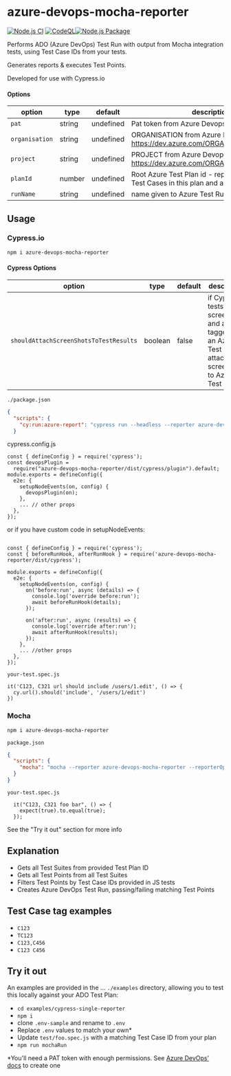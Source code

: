 # azure-devops-mocha-reporter

[![Node.js CI](https://github.com/talkthinkdo/azure-devops-mocha-reporter/actions/workflows/node.js.yml/badge.svg)](https://github.com/talkthinkdo/azure-devops-mocha-reporter/actions/workflows/node.js.yml) [![CodeQL](https://github.com/talkthinkdo/azure-devops-mocha-reporter/actions/workflows/codeql.yml/badge.svg)](https://github.com/talkthinkdo/azure-devops-mocha-reporter/actions/workflows/codeql.yml)[![Node.js Package](https://github.com/talkthinkdo/azure-devops-mocha-reporter/actions/workflows/npm-publish.yml/badge.svg)](https://github.com/talkthinkdo/azure-devops-mocha-reporter/actions/workflows/npm-publish.yml)

Performs ADO (Azure DevOps) Test Run with output from Mocha integration tests, using Test Case IDs from your tests.

Generates reports & executes Test Points.

Developed for use with Cypress.io

#### Options
| option | type | default | description |
| --- | --- | --- | --- |
| `pat` | string | undefined | Pat token from Azure Devops* | 
| `organisation` | string | undefined | ORGANISATION from Azure Devops url: https://dev.azure.com/ORGANISATION/PROJECT | 
| `project` | string | undefined | PROJECT from Azure Devops url: https://dev.azure.com/ORGANISATION/PROJECT | 
| `planId` | number | undefined | Root Azure Test Plan id - reporter will find any Test Cases in this plan and all nested Test Suites | 
| `runName` | string | undefined | name given to Azure Test Run | 

## Usage

### Cypress.io

```bash
npm i azure-devops-mocha-reporter
```

#### Cypress Options
| option | type | default | description |
| --- | --- | --- | --- |
| `shouldAttachScreenShotsToTestResults` | boolean | false | if Cypress tests create screenshots and are tagged with an Azure Test Case, attaches screenshot to Azure Test Result |

`./package.json`
```JSON
{
  "scripts": {
    "cy:run:azure-report": "cypress run --headless --reporter azure-devops-mocha-reporter --reporterOptions pat={pat},organisation={organisation},project={project},planId={planId},runName={runName},shouldAttachScreenShotsToTestResults={shouldAttachScreenShotsToTestResults} --config defaultCommandTimeout=10000"
  }
```

cypress.config.js
```JS
const { defineConfig } = require('cypress');
const devopsPlugin =
  require("azure-devops-mocha-reporter/dist/cypress/plugin").default;
module.exports = defineConfig({
  e2e: {
    setupNodeEvents(on, config) {
      devopsPlugin(on);
    },
    ... // other props
  },
});
```

or if you have custom code in setupNodeEvents:
```JS

const { defineConfig } = require('cypress');
const { beforeRunHook, afterRunHook } = require('azure-devops-mocha-reporter/dist/cypress');

module.exports = defineConfig({
  e2e: {
    setupNodeEvents(on, config) {
      on('before:run', async (details) => {
        console.log('override before:run');
        await beforeRunHook(details);
      });

      on('after:run', async (results) => {
        console.log('override after:run');
        await afterRunHook(results);
      });
    },
    ... //other props
  },
});
```

`your-test.spec.js`
```JS
it('C123, C321 url should include /users/1.edit', () => {
  cy.url().should('include', '/users/1/edit')
})
```

### Mocha
```bash
npm i azure-devops-mocha-reporter
```

`package.json`
```JSON
{
  "scripts": {
    "mocha": "mocha --reporter azure-devops-mocha-reporter --reporterOptions 'pat={pat},organisation={organisation},project={project},planId={planId},runName={runName}'"
  }
}
```
`your-test.spec.js`
```JS
  it("C123, C321 foo bar", () => {
    expect(true).to.equal(true);
  });
```
See the "Try it out" section for more info

## Explanation

- Gets all Test Suites from provided Test Plan ID 
- Gets all Test Points from all Test Suites
- Filters Test Points by Test Case IDs provided in JS tests
- Creates Azure DevOps Test Run, passing/failing matching Test Points

## Test Case tag examples
- `C123`
- `TC123`
- `C123,C456`
- `C123 C456`

## Try it out

An examples are provided in the ... `./examples` directory, allowing you to test this locally against your ADO Test Plan:
- `cd examples/cypress-single-reporter`
- `npm i`
- clone `.env-sample` and rename to `.env`
- Replace `.env` values to match your own*
- Update `test/foo.spec.js` with a matching Test Case ID from your plan
- `npm run mochaRun`



*You'll need a PAT token with enough permissions. See [Azure DevOps' docs](https://learn.microsoft.com/en-us/azure/devops/organizations/accounts/use-personal-access-tokens-to-authenticate?view=azure-devops&tabs=Windows) to create one
